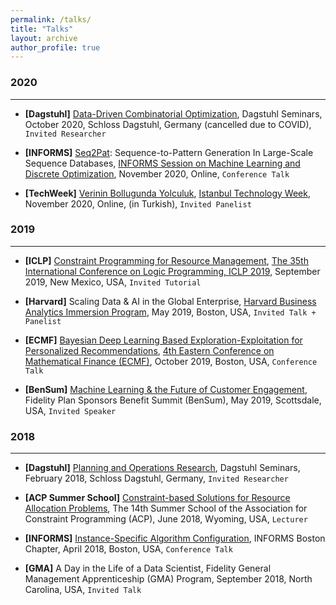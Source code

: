 ```yaml
---
permalink: /talks/
title: "Talks"
layout: archive
author_profile: true
---
```




### <i class="fa fa-calendar-minus-o" aria-hidden="true"></i> 2020 

---

* **[Dagstuhl]** [Data-Driven Combinatorial Optimization](https://www.dagstuhl.de/en/program/calendar/semhp/?semnr=20421), Dagstuhl Seminars, October 2020, Schloss Dagstuhl, Germany (cancelled due to COVID), `Invited Researcher`

  

* **[INFORMS]** [Seq2Pat](https://github.com/fidelity/seq2pat): Sequence-to-Pattern Generation In Large-Scale Sequence Databases, [INFORMS Session on Machine Learning and Discrete Optimization](http://meetings2.informs.org/wordpress/annual2020/), November 2020, Online, `Conference Talk`

  

* **[TechWeek]** [Verinin Bollugunda Yolculuk](https://www.istanbultechweek.com/konusmacilar), [Istanbul Technology Week](https://www.istanbultechweek.com/etkinlik), November 2020, Online, (in Turkish), `Invited Panelist`

### <i class="fa fa-calendar-plus-o" aria-hidden="true"></i> 2019

---

* **[ICLP]** [Constraint Programming for Resource Management](https://www.cs.nmsu.edu/ALP/iclp2019/tutorials.html#cprm), [The 35th International Conference on Logic Programming, ICLP 2019](https://www.cs.nmsu.edu/ALP/iclp2019/index.html), September 2019, New Mexico, USA, `Invited Tutorial`

  

* **[Harvard]** Scaling Data & AI in the Global Enterprise, [Harvard Business Analytics Immersion Program](https://harvardbusinessanalytics.online/index11-d.html?experimentid=18982231620&x=OFB&s=search_brand_google&l=GGL%7CHU-CBA%7CSEM%7CBRD%7CTIER0%7CBROAD%7CBrand%7COffline%7CAnalytics&ef_id=c:411344181960_d:c_n:g_ti:kwd-334218783598&ds_rl=1283482&ds_rl=1283482&gclid=Cj0KCQiAqo3-BRDoARIsAE5vnaJ-1_koONbHob-8Ndr2ufrT50oEBYpU9dd-SCW-I-uch9wLKlNr3U8aAlcgEALw_wcB&gclsrc=aw.ds), May 2019, Boston, USA, `Invited Talk + Panelist`

  

* **[ECMF]** [Bayesian Deep Learning Based Exploration-Exploitation for Personalized Recommendations](https://sites.google.com/view/ecmf4/program), [4th Eastern Conference on Mathematical Finance (ECMF)](https://sites.google.com/view/ecmf4/home), October 2019, Boston, USA, `Conference Talk`

  

* **[BenSum]** [Machine Learning & the Future of Customer Engagement](https://fidelitystockplansummit.com/), Fidelity Plan Sponsors Benefit Summit (BenSum), May 2019, Scottsdale, USA, `Invited Speaker`



### **<i class="fa fa-calendar-o" aria-hidden="true"></i> 2018**

---

* **[Dagstuhl]** [Planning and Operations Research](https://www.dagstuhl.de/en/program/calendar/semhp/?semnr=18071), Dagstuhl Seminars, February 2018, Schloss Dagstuhl, Germany, `Invited Researcher`

  

* **[ACP Summer School]** [Constraint-based Solutions for Resource Allocation Problems](https://school.a4cp.org/summer2018/#speakers), The 14th Summer School of the Association for Constraint Programming (ACP), June 2018, Wyoming, USA, `Lecturer`

  

* **[INFORMS]** [Instance-Specific Algorithm Configuration](https://connect.informs.org/communities/community-home/digestviewer/viewthread?GroupId=469&MessageKey=db1ebdc0-61af-404b-a46e-8b92214fbb9e&CommunityKey=1d5653fa-85c8-46b3-8176-869b140e5e3c&tab=digestviewer&ReturnUrl=%2Funiversityofminnesota%2Fourdiscussiongroup), INFORMS Boston Chapter, April 2018, Boston, USA, `Conference Talk`

  

* **[GMA]** A Day in the Life of a Data Scientist, Fidelity General Management Apprenticeship (GMA) Program, September 2018, North Carolina, USA, `Invited Talk`